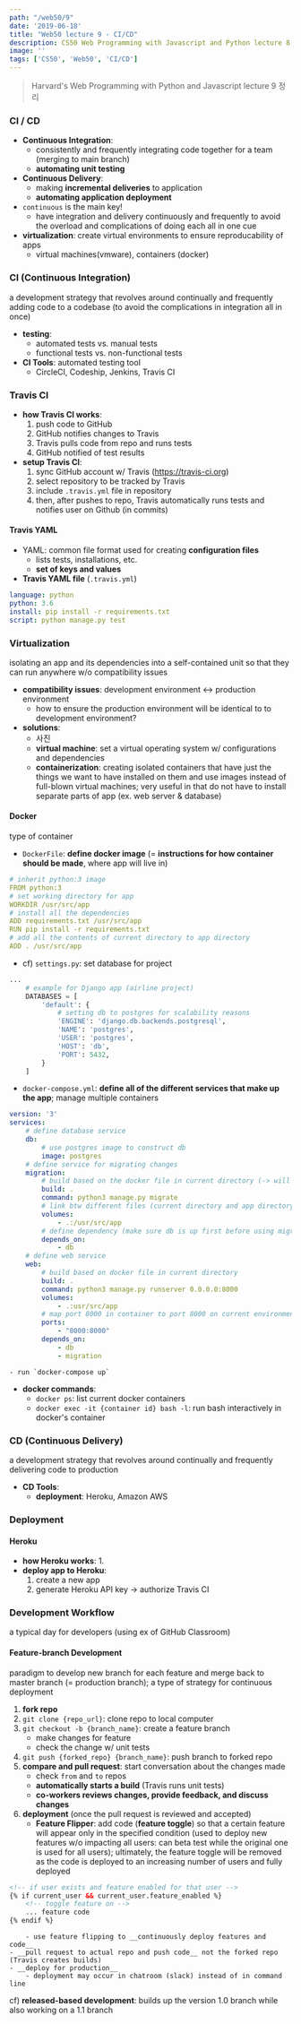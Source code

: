 ```yaml
---
path: "/web50/9"
date: '2019-06-18'
title: "Web50 lecture 9 - CI/CD"
description: CS50 Web Programming with Javascript and Python lecture 8 정리
image: ''
tags: ['CS50', 'Web50', 'CI/CD']
---
```

> Harvard's Web Programming with Python and Javascript lecture 9 정리

### CI / CD
- __Continuous Integration__: 
    - consistently and frequently integrating code together for a team (merging to main branch)
    - __automating unit testing__
- __Continuous Delivery__:
    - making __incremental deliveries__ to application
    - __automating application deployment__
- `continuous` is the main key!
    - have integration and delivery continuously and frequently to avoid the overload and complications of doing each all in one cue
- __virtualization__: create virtual environments to ensure reproducability of apps
    - virtual machines(vmware), containers (docker)

### CI (Continuous Integration)
a development strategy that revolves around continually and frequently adding code to a codebase (to avoid the complications in integration all in once)
- __testing__: 
    - automated tests vs. manual tests
    - functional tests vs. non-functional tests 
- __CI Tools__: automated testing tool
    - CircleCI, Codeship, Jenkins, Travis CI

### Travis CI
- __how Travis CI works__:
    1. push code to GitHub
    2. GitHub notifies changes to Travis
    3. Travis pulls code from repo and runs tests
    4. GitHub notified of test results
- __setup Travis CI__:
    1. sync GitHub account w/ Travis (https://travis-ci.org)
    2. select repository to be tracked by Travis
    3. include `.travis.yml` file in repository
    4. then, after pushes to repo, Travis automatically runs tests and notifies user on Github (in commits)

#### Travis YAML
- YAML: common file format used for creating __configuration files__
    - lists tests, installations, etc.
    - __set of keys and values__
- __Travis YAML file__ (`.travis.yml`)
```yml
language: python
python: 3.6
install: pip install -r requirements.txt
script: python manage.py test
```

### Virtualization 
isolating an app and its dependencies into a self-contained unit so that they can run anywhere w/o compatibility issues
- __compatibility issues__: development environment <-> production environment
    - how to ensure the production environment will be identical to to development environment?
- __solutions__:
    - 사진
    - __virtual machine__: set a virtual operating system w/ configurations and dependencies
    - __containerization__: creating isolated containers that have just the things we want to have installed on them and use images instead of full-blown virtual machines; very useful in that do not have to install separate parts of app (ex. web server & database)

#### Docker
type of container 
- `DockerFile`: __define docker image__ (= __instructions for how container should be made__, where app will live in)
```yml
# inherit python:3 image
FROM python:3
# set working directory for app
WORKDIR /usr/src/app
# install all the dependencies
ADD requirements.txt /usr/src/app
RUN pip install -r requirements.txt
# add all the contents of current directory to app directory
ADD . /usr/src/app
```
- cf) `settings.py`: set database for project
```python
...
    # example for Django app (airline project)
    DATABASES = [
        'default': {
            # setting db to postgres for scalability reasons
            'ENGINE': 'django.db.backends.postgresql',
            'NAME': 'postgres',
            'USER': 'postgres',
            'HOST': 'db',
            'PORT': 5432,
        }
    ]
```
- `docker-compose.yml`: __define all of the different services that make up the app__; manage multiple containers
```yml
version: '3'
services:
    # define database service
    db:
        # use postgres image to construct db
        image: postgres
    # define service for migrating changes
    migration:
        # build based on the docker file in current directory (-> will tell how to install all dependencies)
        build: .
        command: python3 manage.py migrate
        # link btw different files (current directory and app directory)
        volumes:
            - .:/usr/src/app
        # define dependency (make sure db is up first before using migration service)
        depends_on:
            - db
    # define web service
    web:
        # build based on docker file in current directory
        build: .
        command: python3 manage.py runserver 0.0.0.0:8000
        volumes:
            - .:usr/src/app
        # map port 8000 in container to port 8000 on current environment (computer)
        ports:
            - "8000:8000"
        depends_on:
            - db
            - migration
```
    - run `docker-compose up`
- __docker commands__:
    - `docker ps`: list current docker containers
    - `docker exec -it {container id} bash -l`: run bash interactively in docker's container

### CD (Continuous Delivery)
a development strategy that revolves around continually and frequently delivering code to production
- __CD Tools__: 
    - __deployment__: Heroku, Amazon AWS

### Deployment

#### Heroku

- __how Heroku works__:
    1. 
- __deploy app to Heroku__:
    1. create a new app
    2. generate Heroku API key -> authorize Travis CI

### Development Workflow
a typical day for developers (using ex of GitHub Classroom)

#### Feature-branch Development
paradigm to develop new branch for each feature and merge back to master branch (= production branch); a type of strategy for continuous deployment
1. __fork repo__
2. `git clone {repo_url}`: clone repo to local computer
3. `git checkout -b {branch_name}`: create a feature branch
    - make changes for feature 
    - check the change w/ unit tests
4. `git push {forked_repo} {branch_name}`: push branch to forked repo
5. __compare and pull request__: start conversation about the changes made
    - check `from` and `to` repos
    - __automatically starts a build__ (Travis runs unit tests)
    - __co-workers reviews changes, provide feedback, and discuss changes__
6. __deployment__ (once the pull request is reviewed and accepted)
    - __Feature Flipper__: add code (__feature toggle__) so that a certain feature will appear only in the specified condition (used to deploy new features w/o impacting all users: can beta test while the original one is used for all users); ultimately, the feature toggle will be removed as the code is deployed to an increasing number of users and fully deployed
```html
<!-- if user exists and feature enabled for that user -->
{% if current_user && current_user.feature_enabled %}
    <!-- toggle feature on -->
    ... feature code
{% endif %}
```
        - use feature flipping to __continuously deploy features and code__
    - __pull request to actual repo and push code__ not the forked repo (Travis creates builds)
    - __deploy for production__
        - deployment may occur in chatroom (slack) instead of in command line

cf) __released-based development__: builds up the version 1.0 branch while also working on a 1.1 branch
